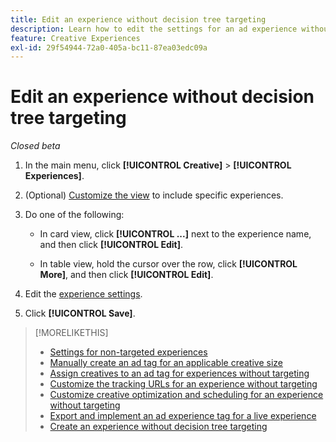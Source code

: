 ```yaml
---
title: Edit an experience without decision tree targeting
description: Learn how to edit the settings for an ad experience without targeting.
feature: Creative Experiences
exl-id: 29f54944-72a0-405a-bc11-87ea03edc09a
---
```

# Edit an experience without decision tree targeting

*Closed beta*

1. In the main menu, click **[!UICONTROL Creative]** > **[!UICONTROL Experiences]**.

1. (Optional) [Customize the view](/help/creative/introduction/customize-data-views.md) to include specific experiences.

1. Do one of the following:

   * In card view, click **[!UICONTROL ...]** next to the experience name, and then click **[!UICONTROL Edit]**.
   
   * In table view, hold the cursor over the row, click **[!UICONTROL More]**, and then click **[!UICONTROL Edit]**.

1. Edit the [experience settings](experience-settings-no-targeting.md).

1. Click **[!UICONTROL Save]**.
  
>[!MORELIKETHIS]
>
>* [Settings for non-targeted experiences](experience-settings-no-targeting.md)
>* [Manually create an ad tag for an applicable creative size](/help/creative/experiences/experience-tag-create-manually.md)
>* [Assign creatives to an ad tag for experiences without targeting](experience-tag-assign-creatives.md)
>* [Customize the tracking URLs for an experience without targeting](/help/creative/experiences/experience-tracking-urls-no-targeting.md)
>* [Customize creative optimization and scheduling for an experience without targeting](/help/creative/experiences/experience-optimization-scheduling-no-targeting.md)
>* [Export and implement an ad experience tag for a live experience](/help/creative/experiences/experience-tag-export.md)
>* [Create an experience without decision tree targeting](experience-create-no-targeting.md)
